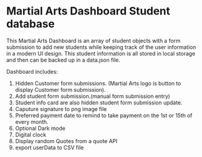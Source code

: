 # Martial Arts Dashboard Student database


This Martial Arts Dashboard is an array of student objects with a form submission to add new students while keeping track of the user information in a modern UI design. This student information is all stored in local storage and then can be backed up in a data.json file.

Dashboard includes: 

1) Hidden Customer form submissions. (Martial Arts logo is button to display Customer form submission).
2) Add student form submission.(manual form submission entry)
3) Student info card are also hidden student form submission update.
4) Caputure signature to png image file
5) Preferred payment date to remind to take payment on the 1st or 15th of every month.
6) Optional Dark mode
7) Digital clock
8) Display random Quotes from a quote API
9) export userData to CSV file

